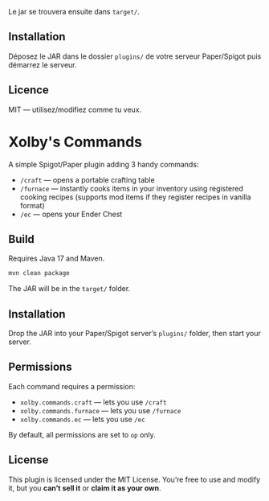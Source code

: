 
Le jar se trouvera ensuite dans `target/`.

## Installation
Déposez le JAR dans le dossier `plugins/` de votre serveur Paper/Spigot puis démarrez le serveur.

## Licence
MIT — utilisez/modifiez comme tu veux.



# Xolby's Commands

A simple Spigot/Paper plugin adding 3 handy commands:  
- `/craft` — opens a portable crafting table  
- `/furnace` — instantly cooks items in your inventory using registered cooking recipes (supports mod items if they register recipes in vanilla format)  
- `/ec` — opens your Ender Chest  

## Build  
Requires Java 17 and Maven.  

```bash
mvn clean package
```

The JAR will be in the `target/` folder.

## Installation

Drop the JAR into your Paper/Spigot server’s `plugins/` folder, then start your server.

## Permissions

Each command requires a permission:

* `xolby.commands.craft` — lets you use `/craft`
* `xolby.commands.furnace` — lets you use `/furnace`
* `xolby.commands.ec` — lets you use `/ec`

By default, all permissions are set to `op` only.

## License

This plugin is licensed under the MIT License. You’re free to use and modify it, but you **can’t sell it** or **claim it as your own**.
